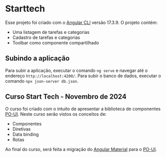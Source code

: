 # Starttech

Esse projeto foi criado com o [Angular CLI](https://github.com/angular/angular-cli) versão 17.3.9.
O projeto contém:
  - Uma listagem de tarefas e categorias
  - Cadastro de tarefas e categorias
  - Toolbar como componente compartilhado

## Subindo a aplicação

Para subir a aplicação, executar o comando `ng serve` e navegar até o endereço `http://localhost:4200/`.
Para subir o banco de dados, executar o comando `npx json-server db.json`.

## Curso Start Tech - Novembro de 2024

O curso foi criado com o intuito de apresentar a biblioteca de componentes [PO-UI](https://po-ui.io/).
Neste curso serão vistos os conceitos de:
  - Componentes
  - Diretivas
  - Data binding
  - Rotas

Ao final do curso, será feita a migração do [Angular Material](https://material.angular.io/) para o [PO-UI](https://po-ui.io/).
